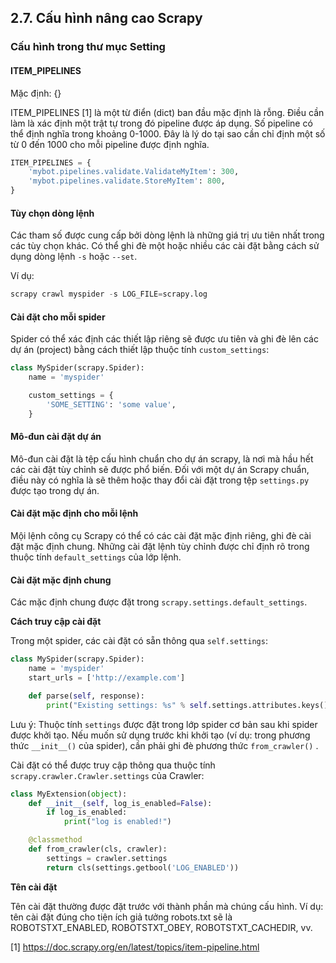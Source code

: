 ## 2.7. Cấu hình nâng cao Scrapy <a name="advance-config"></a>
### Cấu hình trong thư mục Setting
#### ITEM_PIPELINES

Mặc định: {}

ITEM_PIPELINES [1] là một từ điển (dict) ban đầu mặc định là rỗng. Điều cần làm là xác định một trật tự 
trong đó pipeline được áp dụng. Số pipeline có thể định nghĩa trong khoảng 0-1000. Đây là lý do tại sao 
cần chỉ định một số từ 0 đến 1000 cho mỗi pipeline được định nghĩa.

```python
ITEM_PIPELINES = {
    'mybot.pipelines.validate.ValidateMyItem': 300,
    'mybot.pipelines.validate.StoreMyItem': 800,
}
```

#### Tùy chọn dòng lệnh

Các tham số được cung cấp bởi dòng lệnh là những giá trị ưu tiên nhất trong các tùy chọn khác. Có thể 
ghi đè một hoặc nhiều các cài đặt bằng cách sử dụng dòng lệnh `-s` hoặc `--set`.

Ví dụ:

```python
scrapy crawl myspider -s LOG_FILE=scrapy.log
```

#### Cài đặt cho mỗi spider

Spider có thể xác định các thiết lập riêng sẽ được ưu tiên và ghi đè lên các dự án (project) 
bằng cách thiết lập thuộc tính `custom_settings`:

```python
class MySpider(scrapy.Spider):
    name = 'myspider'

    custom_settings = {
        'SOME_SETTING': 'some value',
    }
```

#### Mô-đun cài đặt dự án

Mô-đun cài đặt là tệp cấu hình chuẩn cho dự án scrapy, là nơi mà hầu hết các cài đặt tùy chỉnh sẽ được 
phổ biến. Đối với một dự án Scrapy chuẩn, điều này có nghĩa là sẽ thêm hoặc thay đổi cài đặt trong tệp 
`settings.py` được tạo trong dự án.

#### Cài đặt mặc định cho mỗi lệnh

Mội lệnh công cụ Scrapy có thể có các cài đặt mặc định riêng, ghi đè cài đặt mặc định chung. 
Những cài đặt lệnh tùy chỉnh được chỉ định rõ trong thuộc tính `default_settings` của lớp lệnh.

#### Cài đặt mặc định chung

Các mặc định chung được đặt trong `scrapy.settings.default_settings`.

**Cách truy cập cài đặt**

Trong một spider, các cài đặt có sẵn thông qua `self.settings`:

```python
class MySpider(scrapy.Spider):
    name = 'myspider'
    start_urls = ['http://example.com']

    def parse(self, response):
        print("Existing settings: %s" % self.settings.attributes.keys())
```

Lưu ý: Thuộc tính `settings` được đặt trong lớp spider cơ bản sau khi spider được khởi tạo. 
Nếu muốn sử dụng  trước khi khởi tạo (ví dụ: trong phương thức `__init__()` của spider), cần phải 
ghi đè phương thức `from_crawler()` .

Cài đặt có thể được truy cập thông qua thuộc tính  `scrapy.crawler.Crawler.settings`  của Crawler:

```python
class MyExtension(object):
    def __init__(self, log_is_enabled=False):
        if log_is_enabled:
            print("log is enabled!")

    @classmethod
    def from_crawler(cls, crawler):
        settings = crawler.settings
        return cls(settings.getbool('LOG_ENABLED'))
```

**Tên cài đặt**

Tên cài đặt thường được đặt trước với thành phần mà chúng cấu hình. Ví dụ: tên cài đặt đúng cho tiện ích 
giả tưởng robots.txt sẽ là ROBOTSTXT_ENABLED, ROBOTSTXT_OBEY, ROBOTSTXT_CACHEDIR, vv.

[1] https://doc.scrapy.org/en/latest/topics/item-pipeline.html